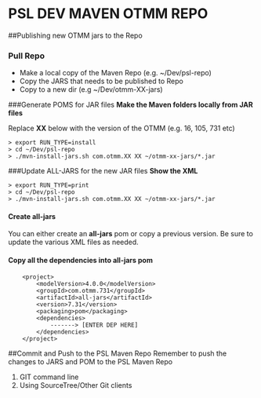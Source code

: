 # PSL DEV MAVEN OTMM REPO

##Publishing new OTMM jars to the Repo

### Pull Repo

- Make a local copy of the Maven Repo (e.g. ~/Dev/psl-repo)
- Copy the JARS that needs to be published to Repo
- Copy to a new dir (e.g ~/Dev/otmm-XX-jars)

###Generate POMS for JAR files
**Make the Maven folders locally from JAR files**

Replace **XX** below with the version of the OTMM (e.g. 16, 105, 731 etc)

	> export RUN_TYPE=install
	> cd ~/Dev/psl-repo
	> ./mvn-install-jars.sh com.otmm.XX XX ~/otmm-xx-jars/*.jar


###Update ALL-JARS for the new JAR files
**Show the XML**

	> export RUN_TYPE=print
	> cd ~/Dev/psl-repo
	> ./mvn-install-jars.sh com.otmm.XX XX ~/otmm-xx-jars/*.jar

#### Create all-jars 
You can either create an **all-jars** pom or copy a previous version. Be sure to update the various XML files as needed.

#### Copy all the dependencies into all-jars pom		
		<project>
			<modelVersion>4.0.0</modelVersion>
		    <groupId>com.otmm.731</groupId>
		    <artifactId>all-jars</artifactId>
		    <version>7.31</version>
		    <packaging>pom</packaging>
		    <dependencies>
		    	-------> [ENTER DEP HERE]
		    </dependencies>
		</project>

##Commit and Push to the PSL Maven Repo
Remember to push the changes to JARS and POM to the PSL Maven Repo

1. GIT command line
2. Using SourceTree/Other Git clients


	